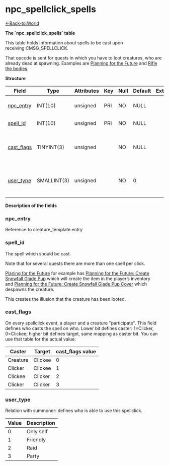 # npc\_spellclick\_spells

[<-Back-to:World](database-world.md)

**The \`npc\_spellclick\_spells\` table**

This table holds information about spells to be cast upon receiving CMSG\_SPELLCLICK.

That opcode is sent for quests in which you have to loot creatures, who are already dead at spawning. Examples are [Planning for the Future](http://www.wowhead.com/quest=11960) and [Rifle the bodies](http://www.wowhead.com/quest=11999).

**Structure**

| Field           | Type        | Attributes | Key | Null | Default | Extra | Comment                                                                 |
|-----------------|-------------|------------|-----|------|---------|-------|-------------------------------------------------------------------------|
| [npc_entry][1]  | INT(10)     | unsigned   | PRI | NO   | NULL    |       | Reference to the creature_template table                                |
| [spell_id][2]   | INT(10)     | unsigned   | PRI | NO   | NULL    |       | The ID of the spell to be cast                                          |
| [cast_flags][3] | TINYINT(3)  | unsigned   |     | NO   | NULL    |       | Who casts the spell on who, creature <=> player (values: 0-3)           |
| [user_type][4]  | SMALLINT(3) | unsigned   |     | NO   | 0       |       | Relation with summoner: 0-no 1-friendly 2-raid 3-party player can click |

[1]: #npc_entry
[2]: #spell_id
[3]: #cast_flags
[4]: #user_type

**Description of the fields**

### npc\_entry

Reference to creature\_template.entry

### spell\_id

The spell which should be cast.

Note that for several quests there are more than one spell per click.

[Planing for the Future](http://www.wowhead.com/quest=11960) for example has [Planning for the Future: Create Snowfall Glade Pup](http://www.wowhead.com/spell=46773) which will create the item in the player’s inventory
and [Planning for the Future: Create Snowfall Glade Pup Cover](http://www.wowhead.com/spell=46167) which despawns the creature.

This creates the illusion that the creature has been looted.

### cast\_flags

On every spellclick event, a player and a creature "participate". This field defines who casts the spell on who.
Lower bit defines caster: 1=Clicker, 0=Clickee; higher bit defines target, same mapping as caster bit.
You can use that table for the actual value:

| Caster   | Target  | cast\_flags value |
|----------|---------|-------------------|
| Creature | Clickee | 0                 |
| Clicker  | Clickee | 1                 |
| Clickee  | Clicker | 2                 |
| Clicker  | Clicker | 3                 |

### user\_type

Relation with summoner: defines who is able to use this spellclick.

| Value | Description |
|-------|-------------|
| 0     | Only self   |
| 1     | Friendly    |
| 2     | Raid        |
| 3     | Party       |
